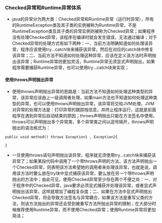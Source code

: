 ### Checked异常和Runtime异常体系
+ java的异常分为两大类：Checked异常和Runtime异常（运行时异常），所有的RuntimeException类及其子类的实例被称为Runtime异常，不是RuntimeException类及其子类的异常实例则被称为Checked异常；如果程序没有处理Checked异常，该程序在编译时就会发生错误，无法通过编译；对于Checked异常的处理方式有如下两种：一、当前方法明确知道如何处理该异常，程序应该使用try...catch块来捕获该异常，然后在对应的catch块中修复该异常；二、当前方法不知道如何处理这种异常，应该在定义该方法时声明抛出该异常；Runtime异常则更加灵活，Runtime异常无须显式声明抛出，如果程序需要捕获Runtime异常，也可以使用try...catch块来实现；
#### 使用throws声明抛出异常
+ 使用throws声明抛出异常的思路是：当前方法不知道如何处理这种类型的异常，该异常应该由上一级调用者处理，如果main方法也不知道如何处理这种类型的异常，也可以使用throws声明抛出异常，该异常将交给JVM处理，JVM对异常的处理方法是：打印异常的跟踪栈信息，并终止程序运行，这就是前面程序在遇到异常后自动结束的原因；throws声明抛出只能在方法签名中使用，throws可以声明抛出多个异常类，多个异常类之间以逗号隔开，throws声明抛出的语法格式为：
```
public void method() throws Exception1 , Exception2{

}
```
+ 一旦使用throws语句声明抛出该异常，程序就无须使用try...catch块来捕获该异常了；如果某段代码中调用了一个带throws声明的方法，该方法声明抛出一个Checked异常，则表明该方法希望她的调用者来处理该异常，也就是说，调用该方法时要么放在try块中显式捕获该异常，要么放在另一个带throws声明抛出的方法中；由此可见，使用Checked异常至少存在两个不便之处：一、对于程序中的Checked异常，java要求必须显式捕获并处理该异常，或者显式声明抛出该异常，这样就增加了编程复杂度；二、如果在方法中显式声明抛出Checked异常，将会导致方法签名与异常耦合，如果该方法是重写父类的方法，则该方法抛出的异常还会受到被重写方法所抛出异常的限制；在大部分时候推荐使用Runtime异常，而不使用Checked异常；使用Runtime异常将更加简洁；
